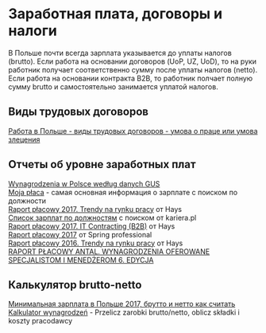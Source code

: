 # Заработная плата, договоры и налоги

В Польше почти всегда зарплата указывается до уплаты налогов (brutto). 
Если работа на основании договоров (UoP, UZ, UoD), то на руки работник получает соответственно сумму после уплаты налогов (netto). Если работа на основании контракта B2B, то работник полчает полную сумму brutto и самостоятельно занимается уплатой налогов.

## Виды трудовых договоров

[Работа в Польше - виды трудовых договоров - умова о праце или умова злецения](https://www.rupoland.com/documents/visa/79-umowa-o-prace)  

## Отчеты об уровне заработных плат

[Wynagrodzenia w Polsce według danych GUS](https://wynagrodzenia.pl/gus)  
[Moja płaca](https://wynagrodzenia.pl/moja-placa) - самая основная информация о зарплате с поиском по должности  
[Raport płacowy 2017. Trendy na rynku pracy](https://www.hays.pl/cs/groups/hays_common/documents/digitalasset/hays_1820967.pdf) от Hays  
[Список зарплат по должностям](https://www.kariera.pl/wynagrodzenia/) с поиском от kariera.pl  
[Raport płacowy 2017. IT Contracting (B2B)](https://reaktor.pwn.pl/wp-content/uploads/2016/12/Raport-p%C5%82acowy-Hays-ITC_20172017_IT.pdf) от Hays  
[Raport płacowy 2017](https://www.slideshare.net/jakubtabor/raport-spring-2017pl108) от Spring professional  
[Raport płacowy 2016. Trendy na rynku pracy](http://www.hrtrendy.pl/wp-content/uploads/2016/01/Raport_-placowy_2016_v3.pdf) от Hays  
[RAPORT PŁACOWY ANTAL. WYNAGRODZENIA OFEROWANE SPECJALISTOM I MENEDŻEROM 6. EDYCJA](http://bpcc.org.pl/uploads/ckeditor/attachments/11814/Antal_Salary_Report_2016.pdf)

## Калькулятор brutto-netto

[Минимальная зарплата в Польше 2017, брутто и нетто как считать](https://www.rupoland.com/finances/business/59-zarplata2017)  
[Kalkulator wynagrodzeń](https://wynagrodzenia.pl/kalkulator-wynagrodzen) - Przelicz zarobki brutto/netto, oblicz składki i koszty pracodawcy